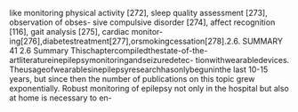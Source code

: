 like monitoring physical activity [272], sleep quality assessment [273], observation of obses-
sive compulsive disorder [274], affect recognition [116], gait analysis [275], cardiac monitor-
ing[276],diabetestreatment[277],orsmokingcessation[278].2.6. SUMMARY 41
2.6 Summary
Thischaptercompiledthestate-of-the-artliteratureinepilepsymonitoringandseizuredetec-
tionwithwearabledevices. Theusageofwearablesinepilepsyresearchhasonlybeguninthe
last 10-15 years, but since then the number of publications on this topic grew exponentially.
Robust monitoring of epilepsy not only in the hospital but also at home is necessary to en-
